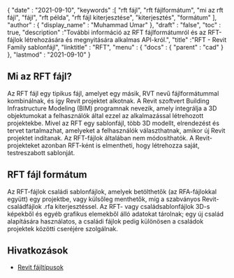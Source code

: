 {
  "date" : "2021-09-10",
  "keywords" :[ "rft fájl", "rft fájlformátum", "mi az rft fájl", "fájl", "rft példa", "rft fájl kiterjesztése", "kiterjesztés", "formátum" ],
  "author" : {
    "display_name" : "Muhammad Umar"
},
  "draft" : "false",
  "toc" : true,
  "description" :"További információ az RFT fájlformátumról és az RFT-fájlok létrehozására és megnyitására alkalmas API-król.",
  "title" :"RFT - Revit Family sablonfájl",
  "linktitle" : "RFT",
  "menu" : {
    "docs" : {
      "parent" : "cad"
}
},
  "lastmod" : "2021-09-10"
}

## Mi az RFT fájl?
Az RFT fájl egy tipikus fájl, amelyet egy másik, RVT nevű fájlformátummal kombinálnak, és így Revit projektet alkotnak. A Revit szoftvert Building Infrastructure Modeling (BIM) programnak nevezik, amely integrálja a 3D objektumokat a felhasználók által ezzel az alkalmazással létrehozott projektekbe. Mivel az RFT egy sablonfájl, több 3D modellt, elrendezést és tervet tartalmazhat, amelyeket a felhasználók választhatnak, amikor új Revit projektet indítanak. Az RFT-fájlok általában nem módosíthatók. A Revit-projekteket azonban RFT-ként is elmentheti, hogy létrehozza saját, testreszabott sablonját.


## RFT fájl formátum
Az RFT-fájlok családi sablonfájlok, amelyek betölthetők (az RFA-fájlokkal együtt) egy projektbe, vagy külsőleg menthetők, míg a szabványos Revit-családfájlok .rfa kiterjesztéssel. Az RFT- vagy családsablonfájlok 3D-s képekből és egyéb grafikus elemekből álló adatokat tárolnak; egy új család alapítására használatos, a családi fájlok pedig különösen a családok projektek közötti cseréjére szolgálnak.


## Hivatkozások

* [Revit fájltípusok](https://www.autodesk.com/support/technical/article/caas/sfdcarticles/sfdcarticles/Revit-file-types.html)

